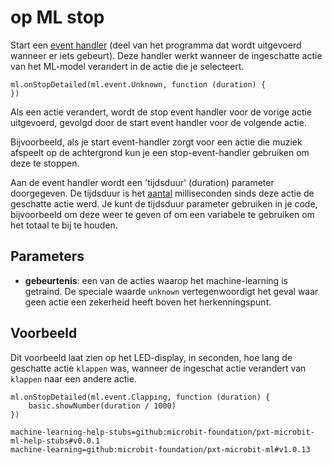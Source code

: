 # op ML  stop

Start een [event handler](/reference/event-handler) (deel van het programma dat wordt uitgevoerd wanneer er iets gebeurt). Deze handler werkt wanneer de ingeschatte actie van het ML-model verandert in de actie die je selecteert.

```sig
ml.onStopDetailed(ml.event.Unknown, function (duration) {
})
```

Als een actie verandert, wordt de stop event handler voor de vorige actie uitgevoerd, gevolgd door de start event handler voor de volgende actie.

Bijvoorbeeld, als je start event-handler zorgt voor een actie die muziek afspeelt op de achtergrond kun je een stop-event-handler gebruiken om deze te stoppen.

Aan de event handler wordt een 'tijdsduur' (duration) parameter doorgegeven. De tijdsduur is het [aantal](/types/nummer) milliseconden sinds deze actie de geschatte actie werd. Je kunt de tijdsduur parameter gebruiken in je code, bijvoorbeeld om deze weer te geven of om een variabele te gebruiken om het totaal te bij te houden.

## Parameters

- **gebeurtenis**: een van de acties waarop het machine-learning is getraind. De speciale waarde `unknown` vertegenwoordigt het geval waar geen actie een zekerheid heeft boven het herkenningspunt.

## Voorbeeld

Dit voorbeeld laat zien op het LED-display, in seconden, hoe lang de geschatte actie `klappen` was, wanneer de ingeschat actie verandert van `klappen` naar een andere actie.

```blocks
ml.onStopDetailed(ml.event.Clapping, function (duration) {
    basic.showNumber(duration / 1000)
})
```

```package
machine-learning-help-stubs=github:microbit-foundation/pxt-microbit-ml-help-stubs#v0.0.1
machine-learning=github:microbit-foundation/pxt-microbit-ml#v1.0.13
```
